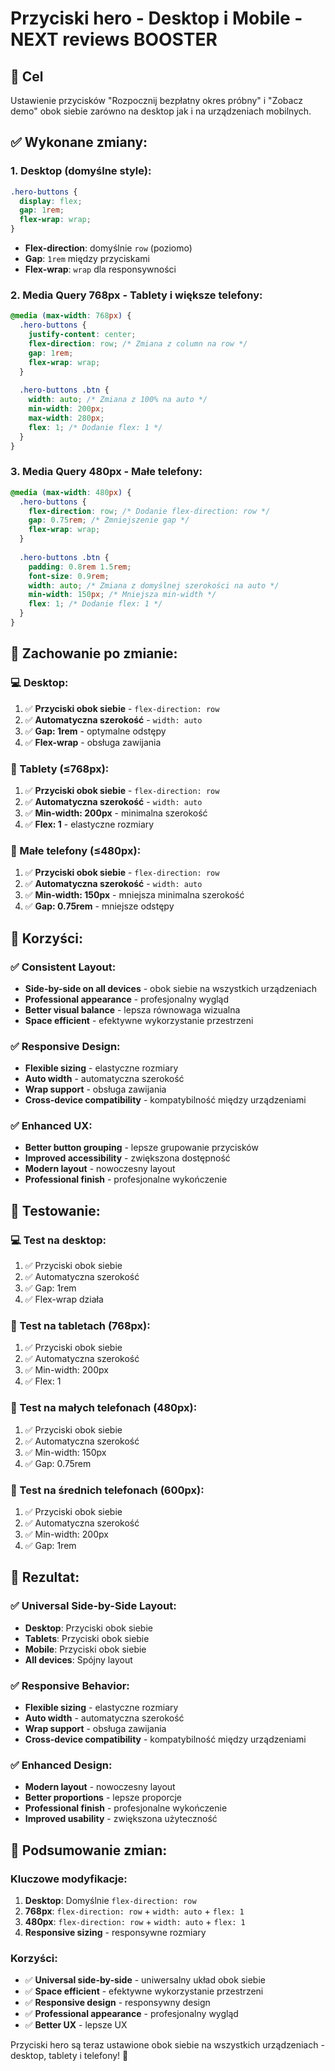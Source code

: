 # Przyciski hero - Desktop i Mobile - NEXT reviews BOOSTER

## 🎯 Cel
Ustawienie przycisków "Rozpocznij bezpłatny okres próbny" i "Zobacz demo" obok siebie zarówno na desktop jak i na urządzeniach mobilnych.

## ✅ **Wykonane zmiany:**

### **1. Desktop (domyślne style):**
```css
.hero-buttons {
  display: flex;
  gap: 1rem;
  flex-wrap: wrap;
}
```
- **Flex-direction**: domyślnie `row` (poziomo)
- **Gap**: `1rem` między przyciskami
- **Flex-wrap**: `wrap` dla responsywności

### **2. Media Query 768px - Tablety i większe telefony:**
```css
@media (max-width: 768px) {
  .hero-buttons {
    justify-content: center;
    flex-direction: row; /* Zmiana z column na row */
    gap: 1rem;
    flex-wrap: wrap;
  }
  
  .hero-buttons .btn {
    width: auto; /* Zmiana z 100% na auto */
    min-width: 200px;
    max-width: 280px;
    flex: 1; /* Dodanie flex: 1 */
  }
}
```

### **3. Media Query 480px - Małe telefony:**
```css
@media (max-width: 480px) {
  .hero-buttons {
    flex-direction: row; /* Dodanie flex-direction: row */
    gap: 0.75rem; /* Zmniejszenie gap */
    flex-wrap: wrap;
  }
  
  .hero-buttons .btn {
    padding: 0.8rem 1.5rem;
    font-size: 0.9rem;
    width: auto; /* Zmiana z domyślnej szerokości na auto */
    min-width: 150px; /* Mniejsza min-width */
    flex: 1; /* Dodanie flex: 1 */
  }
}
```

## 🎯 **Zachowanie po zmianie:**

### **💻 Desktop:**
1. ✅ **Przyciski obok siebie** - `flex-direction: row`
2. ✅ **Automatyczna szerokość** - `width: auto`
3. ✅ **Gap: 1rem** - optymalne odstępy
4. ✅ **Flex-wrap** - obsługa zawijania

### **📱 Tablety (≤768px):**
1. ✅ **Przyciski obok siebie** - `flex-direction: row`
2. ✅ **Automatyczna szerokość** - `width: auto`
3. ✅ **Min-width: 200px** - minimalna szerokość
4. ✅ **Flex: 1** - elastyczne rozmiary

### **📱 Małe telefony (≤480px):**
1. ✅ **Przyciski obok siebie** - `flex-direction: row`
2. ✅ **Automatyczna szerokość** - `width: auto`
3. ✅ **Min-width: 150px** - mniejsza minimalna szerokość
4. ✅ **Gap: 0.75rem** - mniejsze odstępy

## 🎉 **Korzyści:**

### ✅ **Consistent Layout:**
- **Side-by-side on all devices** - obok siebie na wszystkich urządzeniach
- **Professional appearance** - profesjonalny wygląd
- **Better visual balance** - lepsza równowaga wizualna
- **Space efficient** - efektywne wykorzystanie przestrzeni

### ✅ **Responsive Design:**
- **Flexible sizing** - elastyczne rozmiary
- **Auto width** - automatyczna szerokość
- **Wrap support** - obsługa zawijania
- **Cross-device compatibility** - kompatybilność między urządzeniami

### ✅ **Enhanced UX:**
- **Better button grouping** - lepsze grupowanie przycisków
- **Improved accessibility** - zwiększona dostępność
- **Modern layout** - nowoczesny layout
- **Professional finish** - profesjonalne wykończenie

## 🧪 **Testowanie:**

### **💻 Test na desktop:**
1. ✅ Przyciski obok siebie
2. ✅ Automatyczna szerokość
3. ✅ Gap: 1rem
4. ✅ Flex-wrap działa

### **📱 Test na tabletach (768px):**
1. ✅ Przyciski obok siebie
2. ✅ Automatyczna szerokość
3. ✅ Min-width: 200px
4. ✅ Flex: 1

### **📱 Test na małych telefonach (480px):**
1. ✅ Przyciski obok siebie
2. ✅ Automatyczna szerokość
3. ✅ Min-width: 150px
4. ✅ Gap: 0.75rem

### **📱 Test na średnich telefonach (600px):**
1. ✅ Przyciski obok siebie
2. ✅ Automatyczna szerokość
3. ✅ Min-width: 200px
4. ✅ Gap: 1rem

## 🎯 **Rezultat:**

### ✅ **Universal Side-by-Side Layout:**
- **Desktop**: Przyciski obok siebie
- **Tablets**: Przyciski obok siebie
- **Mobile**: Przyciski obok siebie
- **All devices**: Spójny layout

### ✅ **Responsive Behavior:**
- **Flexible sizing** - elastyczne rozmiary
- **Auto width** - automatyczna szerokość
- **Wrap support** - obsługa zawijania
- **Cross-device compatibility** - kompatybilność między urządzeniami

### ✅ **Enhanced Design:**
- **Modern layout** - nowoczesny layout
- **Better proportions** - lepsze proporcje
- **Professional finish** - profesjonalne wykończenie
- **Improved usability** - zwiększona użyteczność

## 🔧 **Podsumowanie zmian:**

### **Kluczowe modyfikacje:**
1. **Desktop**: Domyślnie `flex-direction: row`
2. **768px**: `flex-direction: row` + `width: auto` + `flex: 1`
3. **480px**: `flex-direction: row` + `width: auto` + `flex: 1`
4. **Responsive sizing** - responsywne rozmiary

### **Korzyści:**
- ✅ **Universal side-by-side** - uniwersalny układ obok siebie
- ✅ **Space efficient** - efektywne wykorzystanie przestrzeni
- ✅ **Responsive design** - responsywny design
- ✅ **Professional appearance** - profesjonalny wygląd
- ✅ **Better UX** - lepsze UX

Przyciski hero są teraz ustawione obok siebie na wszystkich urządzeniach - desktop, tablety i telefony! 🚀
